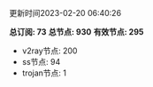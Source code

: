 更新时间2023-02-20 06:40:26

**总订阅: 73**
**总节点: 930**
**有效节点: 295**
- v2ray节点: 200
- ss节点: 94
- trojan节点: 1
